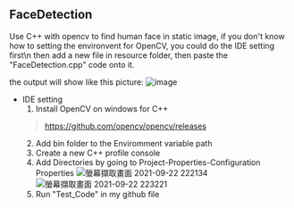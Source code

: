 ## FaceDetection
Use C++ with opencv to find human face in static image, if you don't know how to setting the environvent for OpenCV, you could do the IDE setting first\n
then add a new file in resource folder, then paste the "FaceDetection.cpp" code onto it.

the output will show like this picture:
![image](https://user-images.githubusercontent.com/76464072/134395899-a50fc53b-34b2-4afd-b78d-e752c9424283.png)


* IDE setting
    1. Install OpenCV on windows for C++ 
     > https://github.com/opencv/opencv/releases
    2. Add bin folder to the Enviromment variable path
    3. Create a new C++ profile console
    4. Add Directories by going to Project-Properties-Configuration Properties
    ![螢幕擷取畫面 2021-09-22 222134](https://user-images.githubusercontent.com/76464072/134366169-d29e5dbb-9677-47f6-a63a-ab2e679d8757.png)
    ![螢幕擷取畫面 2021-09-22 223221](https://user-images.githubusercontent.com/76464072/134366189-823617bd-cccf-4fe4-852f-805366cb3b9d.png)
    5. Run "Test_Code" in my github file


